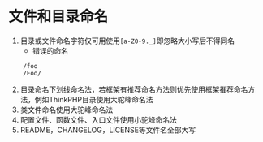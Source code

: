 # 文件和目录命名

1. 目录或文件命名字符仅可用使用`[a-Z0-9._]`即忽略大小写后不得同名
    + 错误的命名
```shell
    /foo
    /Foo/
```
2. 目录命名下划线命名法，若框架有推荐命名方法则优先使用框架推荐命名方法，例如ThinkPHP目录使用大驼峰命名法
3. 类文件命名使用大驼峰命名法
4. 配置文件、函数文件、入口文件使用小驼峰命名法
5. README，CHANGELOG，LICENSE等文件名全部大写